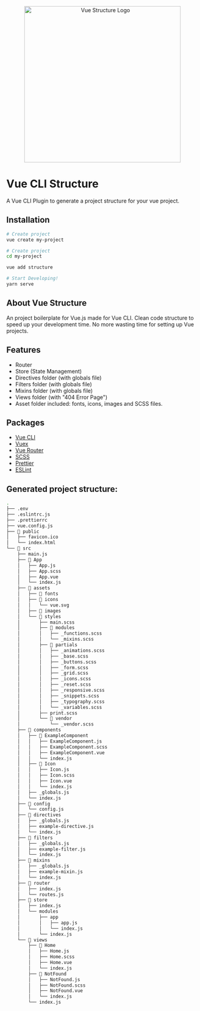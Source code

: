 <p align=center><img width="410" src="https://user-images.githubusercontent.com/11825403/47913201-848e1000-de9b-11e8-8c51-8d269bdf4ca1.png" alt="Vue Structure Logo"></p>

# Vue CLI Structure
A Vue CLI Plugin to generate a project structure for your vue project.

## Installation
``` bash
# Create project
vue create my-project
```
``` bash
# Create project
cd my-project
```
``` bash
vue add structure
```
``` bash
# Start Developing!
yarn serve
```

## About Vue Structure
An project boilerplate for Vue.js made for Vue CLI. Clean code structure to speed up your development time. No more wasting time for setting up Vue projects.

## Features
* Router
* Store (State Management)
* Directives folder (with globals file)
* Filters folder (with globals file)
* Mixins folder (with globals file)
* Views folder (with "404 Error Page")
* Asset folder included: fonts, icons, images and SCSS files.

## Packages
* [Vue CLI](https://cli.vuejs.org/)
* [Vuex](https://github.com/vuejs/vuex)
* [Vue Router](https://github.com/vuejs/vue-router)
* [SCSS](https://github.com/sass/sass)
* [Prettier](https://prettier.io/)
* [ESLint](https://eslint.org/)


## Generated project structure:
``` bash
.
├── .env
├── .eslintrc.js
├── .prettierrc
├── vue.config.js
├── 📂 public
│   ├── favicon.ico
│   └── index.html
└── 📂 src 
    ├── main.js
    ├── 📂 App 
    │   ├── App.js
    │   ├── App.scss
    │   ├── App.vue
    │   └── index.js
    ├── 📂 assets
    │   ├── 📂 fonts
    │   ├── 📂 icons
    │   │   └── vue.svg
    │   ├── 📂 images
    │   └── 📂 styles
    │       ├── main.scss
    │       ├── 📂 modules
    │       │   ├── _functions.scss
    │       │   └── _mixins.scss
    │       ├── 📂 partials
    │       │   ├── _animations.scss
    │       │   ├── _base.scss
    │       │   ├── _buttons.scss
    │       │   ├── _form.scss
    │       │   ├── _grid.scss
    │       │   ├── _icons.scss
    │       │   ├── _reset.scss
    │       │   ├── _responsive.scss
    │       │   ├── _snippets.scss
    │       │   ├── _typography.scss
    │       │   └── _variables.scss
    │       ├── print.scss
    │       └── 📂 vendor
    │           └── _vendor.scss
    ├── 📂 components
    │   ├── 📂 ExampleComponent
    │   │   ├── ExampleComponent.js
    │   │   ├── ExampleComponent.scss
    │   │   ├── ExampleComponent.vue
    │   │   └── index.js
    │   ├── 📂 Icon
    │   │   ├── Icon.js
    │   │   ├── Icon.scss
    │   │   ├── Icon.vue
    │   │   └── index.js
    │   ├── _globals.js
    │   └── index.js
    ├── 📂 config
    │   └── config.js
    ├── 📂 directives
    │   ├── _globals.js
    │   ├── example-directive.js
    │   └── index.js
    ├── 📂 filters
    │   ├── _globals.js
    │   ├── example-filter.js
    │   └── index.js
    ├── 📂 mixins
    │   ├── _globals.js
    │   ├── example-mixin.js
    │   └── index.js
    ├── 📂 router
    │   ├── index.js
    │   └── routes.js
    ├── 📂 store
    │   ├── index.js
    │   └── modules
    │       ├── app
    │       │   ├── app.js
    │       │   └── index.js
    │       └── index.js
    └── 📂 views
        ├── 📂 Home
        │   ├── Home.js
        │   ├── Home.scss
        │   ├── Home.vue
        │   └── index.js
        ├── 📂 NotFound
        │   ├── NotFound.js
        │   ├── NotFound.scss
        │   ├── NotFound.vue
        │   └── index.js
        └── index.js
```

